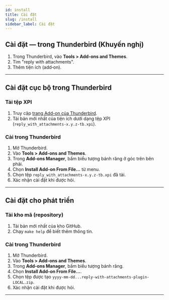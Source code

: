 ```yaml
---
id: install
title: Cài đặt
slug: /install
sidebar_label: Cài đặt
---
```


## Cài đặt — trong Thunderbird (Khuyến nghị)

1. Trong Thunderbird, vào **Tools > Add-ons and Themes**.
2. Tìm "reply with attachments".
3. Thêm tiện ích (add‑on).

---

## Cài đặt cục bộ trong Thunderbird

### Tải tệp XPI

1. Truy cập [trang Add-on của Thunderbird](https://addons.thunderbird.net/en-US/thunderbird/search/?q=reply%20with%20attachments).
2. Tải bản mới nhất của tiện ích dưới dạng tệp XPI (`reply_with_attachments-x.y.z-tb.xpi`).

### Cài trong Thunderbird

1. Mở Thunderbird.
2. Vào **Tools > Add-ons and Themes**.
3. Trong **Add-ons Manager**, bấm biểu tượng bánh răng ở góc trên bên phải.
4. Chọn **Install Add-on From File…** từ menu.
5. Chọn tệp `reply_with_attachments-x.y.z-tb.xpi` đã tải.
6. Xác nhận cài đặt khi được hỏi.

---

## Cài đặt cho phát triển

### Tải kho mã (repository)

1. Tải bản mới nhất của kho GitHub.
2. Chạy `make help` để biết thêm thông tin.

### Cài trong Thunderbird

1. Mở Thunderbird.
2. Vào **Tools > Add-ons and Themes**.
3. Trong **Add-ons Manager**, bấm biểu tượng bánh răng.
4. Chọn **Install Add-on From File…**.
5. Chọn tệp được tạo `yyyy-mm-dd...reply-with-attachments-plugin-LOCAL.zip`.
6. Xác nhận cài đặt khi được hỏi.

---
